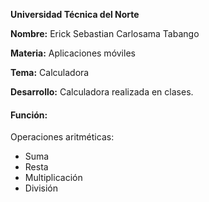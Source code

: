 **Universidad Técnica del Norte**

**Nombre:** Erick Sebastian Carlosama Tabango

**Materia:** Aplicaciones móviles

**Tema:** Calculadora

**Desarrollo:** Calculadora realizada en clases.

#### Función: 
Operaciones aritméticas:
- Suma
- Resta
- Multiplicación
- División
